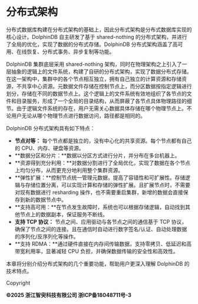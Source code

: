 # 分布式架构

分布式数据库构建在分布式架构的基础上，因此分布式架构是分布式数据库实现的核心设计。DolphinDB 自主研发了基于 shared-nothing
的分布式架构，并进行了全局的优化，实现了数据的分布式存储。DolphinDB 分布式架构涵盖了高可用、在线恢复、分布式事务、异步复制等功能。

DolphinDB 集群底层采用 shared-nothing
架构，同时在物理架构之上引入了一层抽象的逻辑上的文件系统，构建了自研的分布式架构，实现了数据分布式存储。在这一架构中，集群中的各个节点相互独立，拥有自己独立的计算资源和存储资源，不共享中心资源。元数据文件存储在控制节点上，而分区数据按指定逻辑进行划分，存储在不同的数据节点上。这个逻辑上的文件系统有效地组织了各节点的文件和目录服务，形成了一个全局的目录结构，从而屏蔽了各节点具体物理路径的细节。由于逻辑文件系统的存在，用户无需关心数据具体存储在哪个物理节点上。不论用户无论从哪个物理节点进行数据访问，路径都是相同的。

DolphinDB 分布式架构具有如下特点：

* **节点对等：** 每个节点都是独立的，没有中心化的共享资源。每个节点都有自己的 CPU、内存、硬盘等资源。
* **数据分区和分片：**数据以分区方式进行分片，并分布在多台机器上。
* **资源得到充分利用：**对数据分割进行了全局优化，实现了数据在各个节点上均匀分布，从而更充分地利用整个集群资源。
* **弹性扩展：**控制节点统一管理元数据，提高了容错性和可扩展性。存储逻辑与存储位置分离，可以实现计算和存储的弹性扩展。且扩展节点时，不需要对现有数据进行
  resharding 操作，也不需要重启集群，新增的数据会直接保存到新的数据节点中。
* **支持高可用：**在节点发生故障时，系统也可以根据存储逻辑，自动找到其他节点上的数据副本，保证服务不断线。
* **支持 TCP 协议：** 节点之间、应用驱动与各节点之间的通信基于 TCP
  协议，确保了节点之间的连接。且在通信时自动进行数字签名/认证、自动处理数据的序列化/反序列化等操作。
* **支持 RDMA：**通过硬件直接在内存间传输数据，支持零拷贝、低延迟和高带宽利用率，显著减轻 CPU
  负担，并确保数据传输的安全性和高效性。

本章将分别介绍分布式架构的几个重要功能，帮助用户更深入理解 DolphinDB 的技术特点。

Copyright

**©2025 浙江智臾科技有限公司 浙ICP备18048711号-3**
